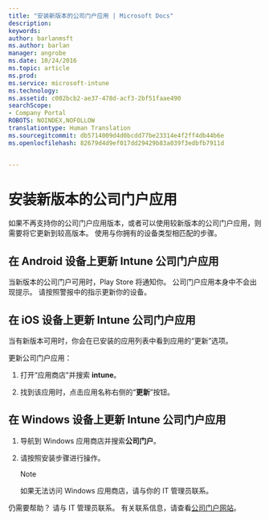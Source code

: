 ```yaml
---
title: "安装新版本的公司门户应用 | Microsoft Docs"
description: 
keywords: 
author: barlanmsft
ms.author: barlan
manager: angrobe
ms.date: 10/24/2016
ms.topic: article
ms.prod: 
ms.service: microsoft-intune
ms.technology: 
ms.assetid: c002bcb2-ae37-478d-acf3-2bf51faae490
searchScope:
- Company Portal
ROBOTS: NOINDEX,NOFOLLOW
translationtype: Human Translation
ms.sourcegitcommit: db5714009d4d0bcdd77be23314e4f2ff4db44b6e
ms.openlocfilehash: 82679d4d9ef017dd29429b83a039f3edbfb7911d


---
```


# <a name="install-a-new-version-of-the-company-portal-app"></a>安装新版本的公司门户应用

如果不再支持你的公司门户应用版本，或者可以使用较新版本的公司门户应用，则需要将它更新到较高版本。 使用与你拥有的设备类型相匹配的步骤。

## <a name="update-the-intune-company-portal-app-on-your-android-device"></a>在 Android 设备上更新 Intune 公司门户应用

当新版本的公司门户可用时，Play Store 将通知你。 公司门户应用本身中不会出现提示。 请按照警报中的指示更新你的设备。

## <a name="update-the-intune-company-portal-app-on-your-ios-device"></a>在 iOS 设备上更新 Intune 公司门户应用

当有新版本可用时，你会在已安装的应用列表中看到应用的“更新”选项。  

更新公司门户应用：

1. 打开“应用商店”并搜索 **intune**。

2. 找到该应用时，点击应用名称右侧的“**更新**”按钮。

## <a name="update-the-intune-company-portal-app-on-your-windows-device"></a>在 Windows 设备上更新 Intune 公司门户应用

1.  导航到 Windows 应用商店并搜索**公司门户**。

2.  请按照安装步骤进行操作。

    > [!NOTE]
    > 如果无法访问 Windows 应用商店，请与你的 IT 管理员联系。


仍需要帮助？ 请与 IT 管理员联系。 有关联系信息，请查看[公司门户网站](http://portal.manage.microsoft.com)。



<!--HONumber=Dec16_HO3-->


